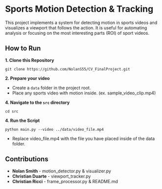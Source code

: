# Sports Motion Detection & Tracking

This project implements a system for detecting motion in sports videos and visualizes a viewport that follows the action. It is useful for automating analysis or focusing on the most interesting parts (ROI) of sport videos.

## How to Run

**1. Clone this Repository**

```
git clone https://github.com/NolanS55/CV_FinalProject.git
```

**2. Prepare your video**
- Create a `data` folder in the project root.
- Place any sports video with motion inside. (ex. sample_video_clip.mp4)
   
**4. Navigate to the `src` directory**

```
cd src
```

**4. Run the Script**

```
python main.py --video ../data/video_file.mp4
```
- Replace video_file.mp4 with the file you have placed inside of the data folder.

## Contributions
- **Nolan Smith** - motion_detector.py & visualizer.py  
- **Christian Duarte** - viewport_tracker.py  
- **Christian Ricci** - frame_processor.py & README.md 
